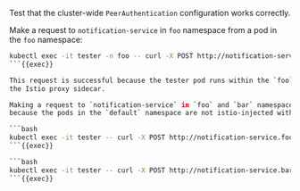 Test that the cluster-wide `PeerAuthentication` configuration works correctly.

Make a request to `notification-service` in `foo` namespace from a pod in the `foo` namespace:   

```bash
kubectl exec -it tester -n foo -- curl -X POST http://notification-service.foo.svc.cluster.local/notify; echo;
```{{exec}}

This request is successful because the tester pod runs within the `foo` namespace and therefore it is equipped with
the Istio proxy sidecar. 

Making a request to `notification-service` in `foo` and `bar` namespaces from `default` namespace does not work,
because the pods in the `default` namespace are not istio-injected with a sidecar proxy:

```bash
kubectl exec -it tester -- curl -X POST http://notification-service.foo.svc.cluster.local/notify; echo;
```{{exec}}

```bash
kubectl exec -it tester -- curl -X POST http://notification-service.bar.svc.cluster.local/notify; echo;
```{{exec}}